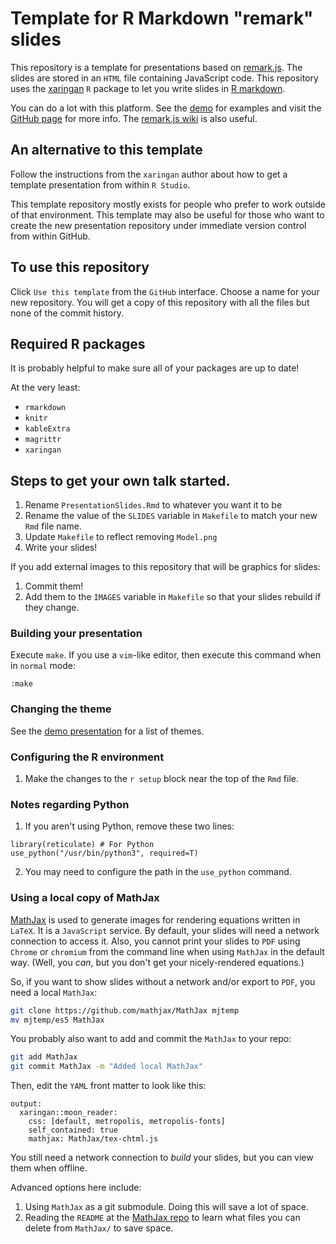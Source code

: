 # Template for R Markdown "remark" slides

This repository is a template for presentations based on [remark.js](https://remarkjs.com).
The slides are stored in an `HTML` file containing JavaScript code.
This repository uses the [xaringan](https://github.com/yihui/xaringan) `R` package to let you write slides in [R markdown](https://rmarkdown.rstudio.com).

You can do a lot with this platform.
See the [demo](https://slides.yihui.org/xaringan/#1) for examples and visit the [GitHub page](https://github.com/yihui/xaringan) for more info.
The [remark.js wiki](https://github.com/gnab/remark/wiki) is also useful.

## An alternative to this template

Follow the instructions from the `xaringan` author about how to get a template presentation from within `R Studio`.

This template repository mostly exists for people who prefer to work outside of that environment.
This template may also be useful for those who want to create the new presentation repository under immediate version control from within GitHub.

## To use this repository

Click `Use this template` from the `GitHub` interface.
Choose a name for your new repository.
You will get a copy of this repository with all the files but none of the commit history.

## Required R packages

It is probably helpful to make sure all of your packages are up to date!

At the very least:

* `rmarkdown`
* `knitr`
* `kableExtra`
* `magrittr`
* `xaringan`

## Steps to get your own talk started.

1. Rename `PresentationSlides.Rmd` to whatever you want it to be
2. Rename the value of the `SLIDES` variable in `Makefile` to match your new `Rmd` file name.
3. Update `Makefile` to reflect removing `Model.png`
4. Write your slides!

If you add external images to this repository that will be graphics for slides:

1. Commit them!
2. Add them to the `IMAGES` variable in `Makefile` so that your slides rebuild if they change.

### Building your presentation

Execute `make`.
If you use a `vim`-like editor, then execute this command when in `normal` mode:

```
:make
```

### Changing the theme

See the [demo presentation](https://slides.yihui.org/xaringan/#1) for a list of themes.

### Configuring the R environment

1. Make the changes to the `r setup` block near the top of the `Rmd` file.

### Notes regarding Python

1. If you aren't using Python, remove these two lines:
	
```
library(reticulate) # For Python
use_python("/usr/bin/python3", required=T)
```

2. You may need to configure the path in the `use_python` command.

### Using a local copy of MathJax

[MathJax](https://github.com/mathjax/MathJax) is used to generate images for rendering equations written in `LaTeX`.
It is a `JavaScript` service.
By default, your slides will need a network connection to access it.
Also, you cannot print your slides to `PDF` using `Chrome` or `chromium` from the command line when using `MathJax` in the default way.
(Well, you *can*, but you don't get your nicely-rendered equations.)

So, if you want to show slides without a network and/or export to `PDF`, you need a local `MathJax`:

```sh
git clone https://github.com/mathjax/MathJax mjtemp
mv mjtemp/es5 MathJax
```

You probably also want to add and commit the `MathJax` to your repo:

```sh
git add MathJax
git commit MathJax -m "Added local MathJax"
```

Then, edit the `YAML` front matter to look like this:

```
output:
  xaringan::moon_reader:
    css: [default, metropolis, metropolis-fonts]
    self_contained: true
    mathjax: MathJax/tex-chtml.js
```

You still need a network connection to *build* your slides, but you can view them when offline.

Advanced options here include:

1. Using `MathJax` as a git submodule.
   Doing this will save a lot of space.
2. Reading the `README` at the [MathJax repo](https://github.com/mathjax/MathJax) to learn what files you can delete from `MathJax/` to save space.
